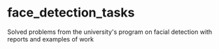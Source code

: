 # face_detection_tasks
Solved problems from the university's program on facial detection with reports and examples of work
